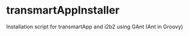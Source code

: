 transmartAppInstaller
=====================

Installation script for transmartApp and i2b2 using GAnt (Ant in Groovy)